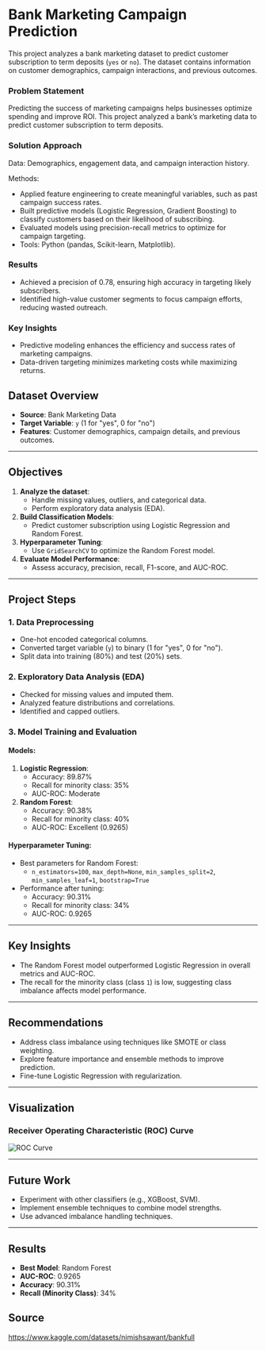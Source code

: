 # Bank Marketing Campaign Prediction

This project analyzes a bank marketing dataset to predict customer subscription to term deposits (`yes` or `no`). The dataset contains information on customer demographics, campaign interactions, and previous outcomes.

### Problem Statement

Predicting the success of marketing campaigns helps businesses optimize spending and improve ROI. This project analyzed a bank’s marketing data to predict customer subscription to term deposits.

### Solution Approach

Data: Demographics, engagement data, and campaign interaction history.

Methods:

- Applied feature engineering to create meaningful variables, such as past campaign success rates.
- Built predictive models (Logistic Regression, Gradient Boosting) to classify customers based on their likelihood of subscribing.
- Evaluated models using precision-recall metrics to optimize for campaign targeting.
- Tools: Python (pandas, Scikit-learn, Matplotlib).

### Results

- Achieved a precision of 0.78, ensuring high accuracy in targeting likely subscribers.
- Identified high-value customer segments to focus campaign efforts, reducing wasted outreach.

### Key Insights

- Predictive modeling enhances the efficiency and success rates of marketing campaigns.
- Data-driven targeting minimizes marketing costs while maximizing returns.

## Dataset Overview

- **Source**: Bank Marketing Data
- **Target Variable**: `y` (1 for "yes", 0 for "no")
- **Features**: Customer demographics, campaign details, and previous outcomes.

---

## Objectives

1. **Analyze the dataset**:
   - Handle missing values, outliers, and categorical data.
   - Perform exploratory data analysis (EDA).
2. **Build Classification Models**:
   - Predict customer subscription using Logistic Regression and Random Forest.
3. **Hyperparameter Tuning**:
   - Use `GridSearchCV` to optimize the Random Forest model.
4. **Evaluate Model Performance**:
   - Assess accuracy, precision, recall, F1-score, and AUC-ROC.

---

## Project Steps

### 1. Data Preprocessing
- One-hot encoded categorical columns.
- Converted target variable (`y`) to binary (1 for "yes", 0 for "no").
- Split data into training (80%) and test (20%) sets.

### 2. Exploratory Data Analysis (EDA)
- Checked for missing values and imputed them.
- Analyzed feature distributions and correlations.
- Identified and capped outliers.

### 3. Model Training and Evaluation
#### Models:
1. **Logistic Regression**:
   - Accuracy: 89.87%
   - Recall for minority class: 35%
   - AUC-ROC: Moderate
2. **Random Forest**:
   - Accuracy: 90.38%
   - Recall for minority class: 40%
   - AUC-ROC: Excellent (0.9265)

#### Hyperparameter Tuning:
- Best parameters for Random Forest:
  - `n_estimators=100`, `max_depth=None`, `min_samples_split=2`, `min_samples_leaf=1`, `bootstrap=True`
- Performance after tuning:
  - Accuracy: 90.31%
  - Recall for minority class: 34%
  - AUC-ROC: 0.9265

---

## Key Insights

- The Random Forest model outperformed Logistic Regression in overall metrics and AUC-ROC.
- The recall for the minority class (class `1`) is low, suggesting class imbalance affects model performance.

---

## Recommendations

- Address class imbalance using techniques like SMOTE or class weighting.
- Explore feature importance and ensemble methods to improve prediction.
- Fine-tune Logistic Regression with regularization.

---

## Visualization

### Receiver Operating Characteristic (ROC) Curve
![ROC Curve](path/to/roc_curve.png)

---

## Future Work

- Experiment with other classifiers (e.g., XGBoost, SVM).
- Implement ensemble techniques to combine model strengths.
- Use advanced imbalance handling techniques.

---

## Results

- **Best Model**: Random Forest
- **AUC-ROC**: 0.9265
- **Accuracy**: 90.31%
- **Recall (Minority Class)**: 34%


## Source

https://www.kaggle.com/datasets/nimishsawant/bankfull
